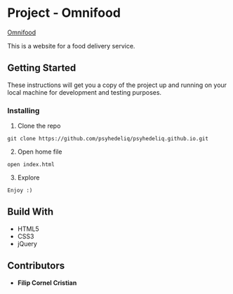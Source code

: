 # Project - Omnifood #
[Omnifood](https://psyhedeliq.github.io/)  

This is a website for a food delivery service.

## Getting Started ##
These instructions will get you a copy of the project up and running on your local machine for development and testing purposes.

### Installing ###

1. Clone the repo  

```
git clone https://github.com/psyhedeliq/psyhedeliq.github.io.git
```

2. Open home file  

```
open index.html 
```

3. Explore  

```
Enjoy :)
```

## Build With ##
* HTML5
* CSS3
* jQuery
  
## Contributors ##
* **Filip Cornel Cristian**
